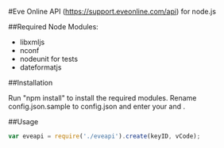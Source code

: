 #Eve Online API (https://support.eveonline.com/api) for node.js

##Required Node Modules:
- libxmljs
- nconf
- nodeunit for tests
- dateformatjs

##Installation

Run "npm install" to install the required modules.
Rename config.json.sample to config.json and enter your <keyID> and <vCode>.

##Usage
```js
var eveapi = require('./eveapi').create(keyID, vCode);
```

